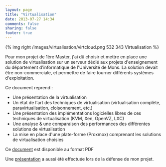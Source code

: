 ```yaml
---
layout: page
title: "Virtualisation"
date: 2013-07-27 14:34
comments: false
sharing: false
footer: true
---
```


{% img right /images/virtualisation/virtcloud.png 532 343 Virtualisation %}

Pour mon projet de 1ère Master, j'ai dû choisir et mettre en place une solution de virtualisation sur un serveur dédié aux projets d'enseignement du département d'informatique de l'Université de Mons. La solution devait être non-commerciale, et permettre de faire tourner différents systèmes d'exploitation.

Ce document reprend :

 * Une présentation de la virtualisation
 * Un état de l'art des techniques de virtualisation (virtualisation complète, paravirtualisation, cloisonnement, etc.)
 * Une présentation des implémentations logicielles libres de ces techniques de virtualisation (KVM, Xen, OpenVZ, LXC)
 * Une analyse & une comparaison des performances des différentes solutions de virtualisation
 * La mise en place d'une plate-forme (Proxmox) comprenant les solutions de virtualisation choisies

Ce <a href="http://files.quentinloos.be/ProjetMA1.pdf">document</a> est disponible au format PDF

Une <a href="http://files.quentinloos.be/ProjetMA1_presentation.pdf">présentation</a> a aussi été effectuée lors de la défense de mon projet.